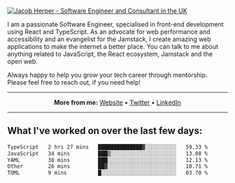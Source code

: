 [![Jacob Herper - Software Engineer and Consultant in the UK](https://res.cloudinary.com/jacobherper/image/upload/v1641506277/gh-image.png)](https://jacobherper.com/)

I am a passionate Software Engineer, specialised in front-end development using React and TypeScript. As an advocate for web performance and accessibility and an evangelist for the Jamstack, I create amazing web applications to make the internet a better place. You can talk to me about anything related to JavaScript, the React ecosystem, Jamstack and the open web.

Always happy to help you grow your tech career through mentorship. Please feel free to reach out, if you need help!

---

<p align="center">
  <strong>More from me:</strong> 
  <a href="https://jacobherper.com/">Website</a> •
  <a href="https://twitter.com/intent/follow?screen_name=jakeherp&tw_p=followbutton">Twitter</a> •
  <a href="https://www.linkedin.com/in/jacobherper/">LinkedIn</a>
</p>

---

## What I've worked on over the last few days:

<!--START_SECTION:waka-->

```txt
TypeScript   2 hrs 27 mins   ██████████████▓░░░░░░░░░░   59.33 %
JavaScript   34 mins         ███▒░░░░░░░░░░░░░░░░░░░░░   13.88 %
YAML         30 mins         ███░░░░░░░░░░░░░░░░░░░░░░   12.13 %
Other        26 mins         ██▓░░░░░░░░░░░░░░░░░░░░░░   10.71 %
TOML         9 mins          █░░░░░░░░░░░░░░░░░░░░░░░░   03.70 %
```

<!--END_SECTION:waka-->

